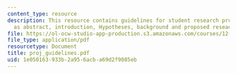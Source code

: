 ```yaml
---
content_type: resource
description: This resource contains guidelines for student research proposals such
  as abstract, introduction, Hypotheses, background and proposed reseach.
file: https://ol-ocw-studio-app-production.s3.amazonaws.com/courses/12-746-marine-organic-geochemistry-spring-2005/1e050163933b2a956acba69d2f9085eb_proj_guidelines.pdf
file_type: application/pdf
resourcetype: Document
title: proj_guidelines.pdf
uid: 1e050163-933b-2a95-6acb-a69d2f9085eb
---
```


